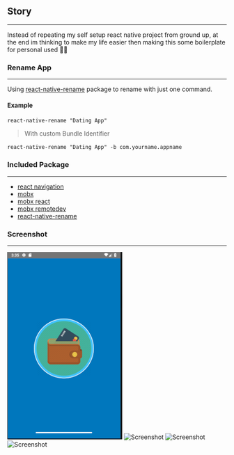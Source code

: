 ## Story
---

Instead of repeating my self setup react native project from ground up, at the end im thinking to make my life easier then making this some boilerplate for personal used 🚀:metal: 

### Rename App
---
Using [react-native-rename](https://github.com/junedomingo/react-native-rename) package to rename with just one command.

#### Example
```
react-native-rename "Dating App"
```

> With custom Bundle Identifier
```
react-native-rename "Dating App" -b com.yourname.appname
```


### Included Package
---

- [react navigation](https://reactnavigation.org/)
- [mobx](https://mobx.js.org/)
- [mobx react](https://github.com/mobxjs/mobx-react)
- [mobx remotedev](https://github.com/zalmoxisus/mobx-remotedev)
- [react-native-rename](https://github.com/junedomingo/react-native-rename)

### Screenshot
---

![Screenshot](https://raw.githubusercontent.com/nicoaudy/rn-mobx/master/src/assets/screenshot/splash.png)
![Screenshot](https://raw.githubusercontent.com/nicoaudy/rn-mobx-boilerplate/master/src/assets/screenshot/login.png)
![Screenshot](https://raw.githubusercontent.com/nicoaudy/rn-mobx-boilerplate/master/src/assets/screenshot/validation.png)
![Screenshot](https://raw.githubusercontent.com/nicoaudy/rn-mobx-boilerplate/master/src/assets/screenshot/home.png)
